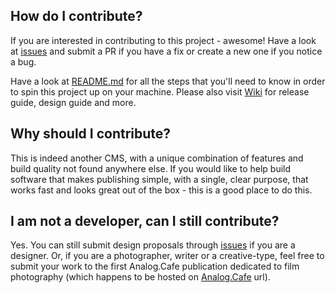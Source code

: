 ## How do I contribute?
If you are interested in contributing to this project - awesome! Have a look at [issues](https://github.com/dmitrizzle/Analog.Cafe/issues) and submit a PR if you have a fix or create a new one if you notice a bug.

Have a look at [README.md](https://github.com/dmitrizzle/Analog.Cafe#how-do-i-contribute) for all the steps that you'll need to know in order to spin this project up on your machine. Please also visit [Wiki](https://github.com/dmitrizzle/Analog.Cafe/wiki) for release guide, design guide and more.

## Why should I contribute?
This is indeed another CMS, with a unique combination of features and build quality not found anywhere else. If you would like to help build software that makes publishing simple, with a single, clear purpose, that works fast and looks great out of the box - this is a good place to do this.

## I am not a developer, can I still contribute?
Yes. You can still submit design proposals through [issues](https://github.com/dmitrizzle/Analog.Cafe/issues) if you are a designer. Or, if you are a photographer, writer or a creative-type, feel free to submit your work to the first Analog.Cafe publication dedicated to film photography (which happens to be hosted on [Analog.Cafe](https://analog.cafe) url).
